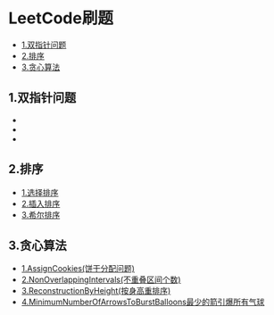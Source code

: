 # LeetCode刷题
* [1.双指针问题](https://github.com/Hi-world-DF/Interview-knowledge-points/blob/master/LeetCode/README.md#1%E5%8F%8C%E6%8C%87%E9%92%88%E9%97%AE%E9%A2%98)
* [2.排序](https://github.com/Hi-world-DF/Interview-knowledge-points/blob/master/LeetCode/README.md#2%E6%8E%92%E5%BA%8F)
* [3.贪心算法](https://github.com/Hi-world-DF/Interview-knowledge-points/blob/master/LeetCode/README.md#3%E8%B4%AA%E5%BF%83%E7%AE%97%E6%B3%95)

## 1.双指针问题
* []()
* []()
* []()
## 2.排序
* [1.选择排序](https://github.com/Hi-world-DF/Interview-knowledge-points/blob/master/LeetCode/sort.md#1%E9%80%89%E6%8B%A9%E6%8E%92%E5%BA%8F)
* [2.插入排序](https://github.com/Hi-world-DF/Interview-knowledge-points/blob/master/LeetCode/sort.md#2%E6%8F%92%E5%85%A5%E6%8E%92%E5%BA%8F)
* [3.希尔排序](https://github.com/Hi-world-DF/Interview-knowledge-points/blob/master/LeetCode/sort.md#3%E5%B8%8C%E5%B0%94%E6%8E%92%E5%BA%8F)

## 3.贪心算法
* [1.AssignCookies(饼干分配问题)](https://github.com/Hi-world-DF/Interview-knowledge-points/blob/master/LeetCode/greedyAlgorithm.md#1assigncookies%E9%A5%BC%E5%B9%B2%E5%88%86%E9%85%8D%E9%97%AE%E9%A2%98)
* [2.NonOverlappingIntervals(不重叠区间个数)](https://github.com/Hi-world-DF/Interview-knowledge-points/blob/master/LeetCode/greedyAlgorithm.md#2nonoverlappingintervals%E4%B8%8D%E9%87%8D%E5%8F%A0%E5%8C%BA%E9%97%B4%E4%B8%AA%E6%95%B0)
* [3.ReconstructionByHeight(按身高重排序)](https://github.com/Hi-world-DF/Interview-knowledge-points/blob/master/LeetCode/greedyAlgorithm.md#3reconstructionbyheight%E6%8C%89%E8%BA%AB%E9%AB%98%E9%87%8D%E6%8E%92%E5%BA%8F)
* [4.MinimumNumberOfArrowsToBurstBalloons最少的箭引爆所有气球](https://github.com/Hi-world-DF/Interview-knowledge-points/blob/master/LeetCode/greedyAlgorithm.md#4minimumnumberofarrowstoburstballoons%E6%9C%80%E5%B0%91%E7%9A%84%E7%AE%AD%E5%BC%95%E7%88%86%E6%89%80%E6%9C%89%E6%B0%94%E7%90%83)

